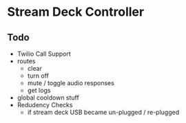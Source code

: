 # Stream Deck Controller

## Todo

- Twilio Call Support
- routes
	- clear
	- turn off
	- mute / toggle audio responses
	- get logs
- global cooldown stuff
- Redudency Checks
	- if stream deck USB became un-plugged / re-plugged